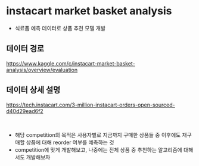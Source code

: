# instacart market basket analysis
- 식료품 예측 데이터로 상품 추천 모델 개발

## 데이터 경로  
https://www.kaggle.com/c/instacart-market-basket-analysis/overview/evaluation  
## 데이터 상세 설명
https://tech.instacart.com/3-million-instacart-orders-open-sourced-d40d29ead6f2  

<br>

- 해당 competition의 목적은 사용자별로 지금까지 구매한 상품들 중 이후에도 재구매할 상품에 대해 reorder 여부를 예측하는 것
- competition에 맞게 개발해보고, 나중에는 전체 상품 중 추천하는 알고리즘에 대해서도 개발해보자
